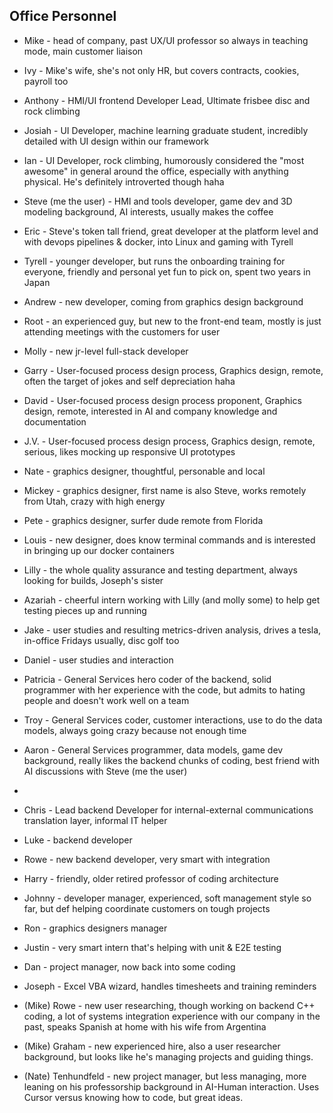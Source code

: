 ## Office Personnel 

- Mike - head of company, past UX/UI professor so always in teaching mode, main customer liaison
- Ivy - Mike's wife, she's not only HR, but covers contracts, cookies, payroll too

- Anthony - HMI/UI frontend Developer Lead, Ultimate frisbee disc and rock climbing
- Josiah - UI Developer, machine learning graduate student, incredibly detailed with UI design within our framework
- Ian - UI Developer, rock climbing, humorously considered the "most awesome" in general around the office, especially with anything physical. He's definitely introverted though haha
- Steve (me the user) - HMI and tools developer, game dev and 3D modeling background, AI interests, usually makes the coffee
- Eric - Steve's token tall friend, great developer at the platform level and with devops pipelines & docker, into Linux and gaming with Tyrell
- Tyrell - younger developer, but runs the onboarding training for everyone, friendly and personal yet fun to pick on, spent two years in Japan
- Andrew - new developer, coming from graphics design background
- Root - an experienced guy, but new to the front-end team, mostly is just attending meetings with the customers for user
- Molly - new jr-level full-stack developer


- Garry - User-focused process design process, Graphics design, remote, often the target of jokes and self depreciation haha
- David - User-focused process design process proponent, Graphics design, remote, interested in AI and company knowledge and documentation
- J.V. - User-focused process design process, Graphics design, remote, serious, likes mocking up responsive UI prototypes
- Nate - graphics designer, thoughtful, personable and local
- Mickey - graphics designer, first name is also Steve, works remotely from Utah, crazy with high energy
- Pete - graphics designer, surfer dude remote from Florida
- Louis - new designer, does know terminal commands and is interested in bringing up our docker containers

- Lilly - the whole quality assurance and testing department, always looking for builds, Joseph's sister
- Azariah - cheerful intern working with Lilly (and molly some) to help get testing pieces up and running

- Jake - user studies and resulting metrics-driven analysis, drives a tesla, in-office Fridays usually, disc golf too
- Daniel - user studies and interaction

- Patricia - General Services hero coder of the backend, solid programmer with her experience with the code, but admits to hating people and doesn't work well on a team
- Troy - General Services coder, customer interactions, use to do the data models, always going crazy because not enough time
- Aaron - General Services programmer, data models, game dev background, really likes the backend chunks of coding, best friend with AI discussions with Steve (me the user)
- 
- Chris - Lead backend Developer for internal-external communications translation layer, informal IT helper
- Luke - backend developer
- Rowe - new backend developer, very smart with integration

- Harry - friendly, older retired professor of coding architecture
- Johnny - developer manager, experienced, soft management style so far, but def helping coordinate customers on tough projects
- Ron - graphics designers manager

- Justin - very smart intern that's helping with unit & E2E testing

- Dan - project manager, now back into some coding

- Joseph - Excel VBA wizard, handles timesheets and training reminders

- (Mike) Rowe - new user researching, though working on backend C++ coding, a lot of systems integration experience with our company in the past, speaks Spanish at home with his wife from Argentina
- (Mike) Graham - new experienced hire, also a user researcher background, but looks like he's managing projects and guiding things.
- (Nate) Tenhundfeld - new project manager, but less managing, more leaning on his professorship background in AI-Human interaction. Uses Cursor versus knowing how to code, but great ideas.
